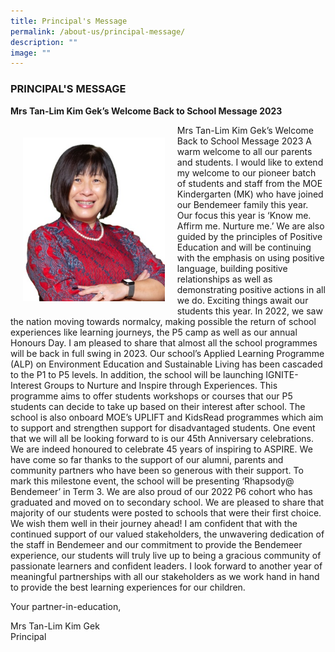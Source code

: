 ```yaml
---
title: Principal's Message
permalink: /about-us/principal-message/
description: ""
image: ""
---
```

### PRINCIPAL'S MESSAGE

**Mrs Tan-Lim Kim Gek’s Welcome Back to School Message 2023**

<img src="/images/Mrs%20Tan%20.jpg" style="width:45%; padding: 20px" align="left"/>


Mrs Tan-Lim Kim Gek’s Welcome Back to School Message 2023
A warm welcome to all our parents and students. I would like to extend my welcome to
our pioneer batch of students and staff from the MOE Kindergarten (MK) who have
joined our Bendemeer family this year.
Our focus this year is ‘Know me. Affirm me. Nurture me.’ We are also guided by the
principles of Positive Education and will be continuing with the emphasis on using
positive language, building positive relationships as well as demonstrating positive
actions in all we do.
Exciting things await our students this year. In 2022, we saw the nation moving towards
normalcy, making possible the return of school experiences like learning journeys, the
P5 camp as well as our annual Honours Day. I am pleased to share that almost all the
school programmes will be back in full swing in 2023.
Our school’s Applied Learning Programme (ALP) on Environment Education and
Sustainable Living has been cascaded to the P1 to P5 levels. In addition, the school will
be launching IGNITE- Interest Groups to Nurture and Inspire through Experiences. This
programme aims to offer students workshops or courses that our P5 students can
decide to take up based on their interest after school. The school is also onboard
MOE’s UPLIFT and KidsRead programmes which aim to support and strengthen
support for disadvantaged students.
One event that we will all be looking forward to is our 45th Anniversary celebrations. We
are indeed honoured to celebrate 45 years of inspiring to ASPIRE. We have come so
far thanks to the support of our alumni, parents and community partners who have been
so generous with their support. To mark this milestone event, the school will be
presenting ‘Rhapsody@ Bendemeer’ in Term 3.
We are also proud of our 2022 P6 cohort who has graduated and moved on to
secondary school. We are pleased to share that majority of our students were posted to
schools that were their first choice. We wish them well in their journey ahead!
I am confident that with the continued support of our valued stakeholders, the
unwavering dedication of the staff in Bendemeer and our commitment to provide the
Bendemeer experience, our students will truly live up to being a gracious community of
passionate learners and confident leaders.
I look forward to another year of meaningful partnerships with all our stakeholders as we
work hand in hand to provide the best learning experiences for our children.

Your partner-in-education,

Mrs Tan-Lim Kim Gek <br>
Principal